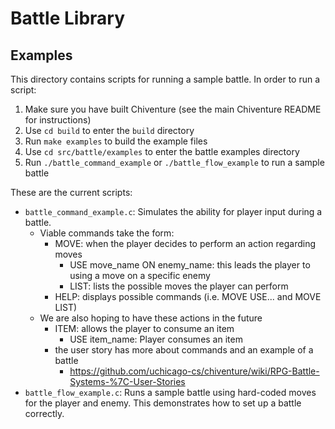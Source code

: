 # Battle Library

## Examples
This directory contains scripts for running a sample battle.
In order to run a script:
1. Make sure you have built Chiventure (see the main Chiventure README for instructions)
2. Use `cd build` to enter the `build` directory
3. Run `make examples` to build the example files
4. Use `cd src/battle/examples` to enter the battle examples directory
5. Run `./battle_command_example` or `./battle_flow_example` to run a sample battle

These are the current scripts: 
* `battle_command_example.c`: Simulates the ability for player input during a battle.
    * Viable commands take the form: 
        * MOVE: when the player decides to perform an action regarding moves
            * USE move_name ON enemy_name: this leads the player to using a move on a specific enemy
            * LIST: lists the possible moves the player can perform
        * HELP: displays possible commands (i.e. MOVE USE... and MOVE LIST)
    * We are also hoping to have these actions in the future
        * ITEM: allows the player to consume an item
            * USE item_name: Player consumes an item
        * the user story has more about commands and an example of a battle
            * https://github.com/uchicago-cs/chiventure/wiki/RPG-Battle-Systems-%7C-User-Stories
* `battle_flow_example.c`: Runs a sample battle using hard-coded moves for the player and enemy. This demonstrates how to set up a battle correctly.
